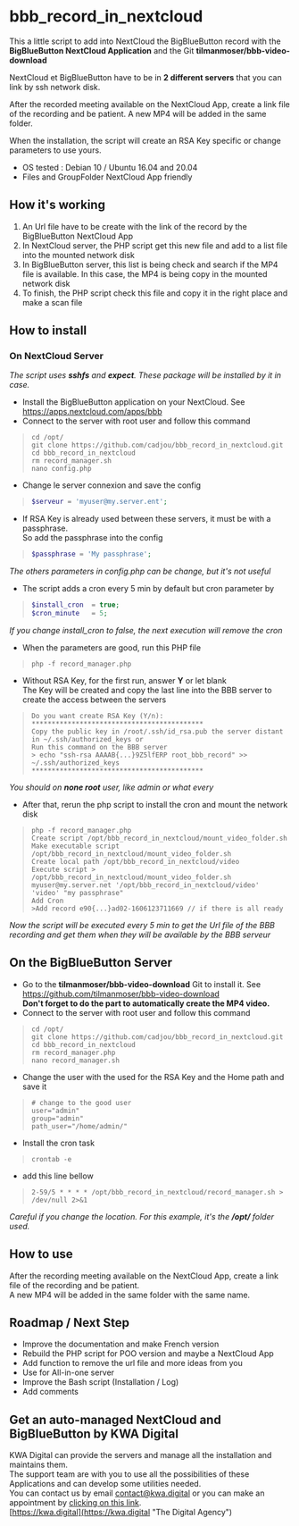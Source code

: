 # bbb_record_in_nextcloud
This a little script to add into NextCloud the BigBlueButton record 
with the **BigBlueButton NextCloud Application** and the Git **tilmanmoser/bbb-video-download** 

NextCloud et BigBlueButton have to be in **2 different servers** that you can link by ssh network disk.

After the recorded meeting available on the NextCloud App, create a link file of the recording and be patient. A new MP4 will be added in the same folder.

When the installation, the script will create an RSA Key specific or change parameters to use yours.

- OS tested : Debian 10 / Ubuntu 16.04 and 20.04
- Files and GroupFolder NextCloud App friendly

## How it's working
1. An Url file have to be create with the link of the record by the BigBlueButton NextCloud App
2. In NextCloud server, the PHP script get this new file and add to a list file into the mounted network disk
3. In BigBlueButton server, this list is being check and search if the MP4 file is available. In this case, the MP4 is being copy in the mounted network disk
4. To finish, the PHP script check this file and copy it in the right place and make a scan file

## How to install
### On NextCloud Server
*The script uses **sshfs** and **expect**. These package will be installed by it in case.*
- Install the BigBlueButton application on your NextCloud. See https://apps.nextcloud.com/apps/bbb
- Connect to the server with root user and follow this command
>```shell script
>cd /opt/
>git clone https://github.com/cadjou/bbb_record_in_nextcloud.git
>cd bbb_record_in_nextcloud
>rm record_manager.sh
>nano config.php
>```
- Change le server connexion and save the config
>```php
>$serveur = 'myuser@my.server.ent';
>```
- If RSA Key is already used between these servers, it must be with a passphrase.\
So add the passphrase into the config
>```php
>$passphrase = 'My passphrase';
>```
*The others parameters in config.php can be change, but it's not useful*
- The script adds a cron every 5 min by default but cron parameter by
>```php
>$install_cron  = true;
>$cron_minute   = 5;
>```
*If you change install_cron to false, the next execution will remove the cron*
- When the parameters are good, run this PHP file
>```shell script
>php -f record_manager.php
>```
- Without RSA Key, for the first run, answer **Y** or let blank\
The Key will be created and copy the last line into the BBB server to create the access between the servers
>```
>Do you want create RSA Key (Y/n):
>*******************************************
>Copy the public key in /root/.ssh/id_rsa.pub the server distant in ~/.ssh/authorized_keys or
>Run this command on the BBB server
>> echo "ssh-rsa AAAAB{...}9Z5lfERP root_bbb_record" >> ~/.ssh/authorized_keys
>*******************************************
>```
*You should on **none root** user, like admin or what every*
- After that, rerun the php script to install the cron and mount the network disk
>```shell script
>php -f record_manager.php
>Create script /opt/bbb_record_in_nextcloud/mount_video_folder.sh
>Make executable script /opt/bbb_record_in_nextcloud/mount_video_folder.sh
>Create local path /opt/bbb_record_in_nextcloud/video
>Execute script > /opt/bbb_record_in_nextcloud/mount_video_folder.sh myuser@my.server.net '/opt/bbb_record_in_nextcloud/video' 'video' "my passphrase"
>Add Cron
>>Add record e90{...}ad02-1606123711669 // if there is all ready
>```
*Now the script will be executed every 5 min to get the Url file of the BBB recording and get them when they will be available by the BBB serveur*

## On the BigBlueButton Server
- Go to the **tilmanmoser/bbb-video-download** Git to install it. See https://github.com/tilmanmoser/bbb-video-download \
**Don't forget to do the part to automatically create the MP4 video.**
- Connect to the server with root user and follow this command
>```shell script
>cd /opt/
>git clone https://github.com/cadjou/bbb_record_in_nextcloud.git
>cd bbb_record_in_nextcloud
>rm record_manager.php
>nano record_manager.sh
>```
- Change the user with the used for the RSA Key and the Home path and save it
>```shell script
># change to the good user
>user="admin"
>group="admin"
>path_user="/home/admin/"
>```
- Install the cron task
>```shell script
>crontab -e
>```
- add this line bellow
>```shell script
>2-59/5 * * * * /opt/bbb_record_in_nextcloud/record_manager.sh > /dev/null 2>&1
>```
*Careful if you change the location. For this example, it's the **/opt/** folder used.*

## How to use
After the recording meeting available on the NextCloud App, create a link file of the recording and be patient.\
A new MP4 will be added in the same folder with the same name.

## Roadmap / Next Step
- Improve the documentation and make French version
- Rebuild the PHP script for POO version and maybe a NextCloud App
- Add function to remove the url file and more ideas from you
- Use for All-in-one server
- Improve the Bash script (Installation / Log)
- Add comments

## Get an auto-managed NextCloud and BigBlueButton by KWA Digital
KWA Digital can provide the servers and manage all the installation and maintains them.\
The support team are with you to use all the possibilities of these Applications and can develop some utilities needed.\
You can contact us by email [contact@kwa.digital](mailto:contact@kwa.digital) or you can make an appointment by [clicking on this link](https://nuage.kwa.agency/index.php/apps/appointments/pub/mmZvT5nwnmmt4g%3D%3D/form "Appointment Page").\
[https://kwa.digital](https://kwa.digital "The Digital Agency")

